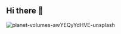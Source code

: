## Hi there 👋

<!--
**GraysonBell/GraysonBell** is a ✨ _special_ ✨ repository because its `README.md` (this file) appears on your GitHub profile.

Here are some ideas to get you started:

- 🔭 I’m currently working on ...
- 🌱 I’m currently learning ...
- 👯 I’m looking to collaborate on anything
- 🤔 I’m looking for help with ...
- 💬 Ask me about ...
- 📫 How to reach me: graysonjarodbell@gmail.com
- ⚡ Fun fact: ...
-->

![planet-volumes-awYEQyYdHVE-unsplash](https://github.com/user-attachments/assets/acc93d7c-7711-4284-9f4d-e08fa5745068)
